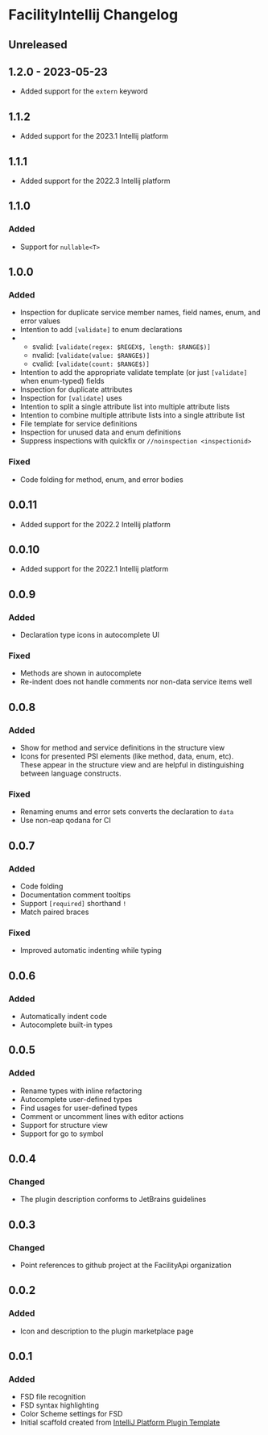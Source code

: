 <!-- Keep a Changelog guide -> https://keepachangelog.com -->

# FacilityIntellij Changelog

## Unreleased

## 1.2.0 - 2023-05-23
- Added support for the `extern` keyword

## 1.1.2
- Added support for the 2023.1 Intellij platform

## 1.1.1
- Added support for the 2022.3 Intellij platform

## 1.1.0

### Added
- Support for `nullable<T>`

## 1.0.0

### Added
- Inspection for duplicate service member names, field names, enum, and error values
- Intention to add `[validate]` to enum declarations
- - svalid: `[validate(regex: $REGEX$, length: $RANGE$)]`
  - nvalid: `[validate(value: $RANGE$)]`
  - cvalid: `[validate(count: $RANGE$)]`
- Intention to add the appropriate validate template (or just `[validate]` when enum-typed) fields
- Inspection for duplicate attributes
- Inspection for `[validate]` uses
- Intention to split a single attribute list into multiple attribute lists
- Intention to combine multiple attribute lists into a single attribute list
- File template for service definitions
- Inspection for unused data and enum definitions
- Suppress inspections with quickfix or `//noinspection <inspectionid>`

### Fixed
- Code folding for method, enum, and error bodies

## 0.0.11
- Added support for the 2022.2 Intellij platform

## 0.0.10
- Added support for the 2022.1 Intellij platform

## 0.0.9

### Added
- Declaration type icons in autocomplete UI

### Fixed
- Methods are shown in autocomplete
- Re-indent does not handle comments nor non-data service items well

## 0.0.8

### Added
- Show for method and service definitions in the structure view
- Icons for presented PSI elements (like method, data, enum, etc). <br/> These appear in the structure view and are helpful in distinguishing between language constructs.

### Fixed
- Renaming enums and error sets converts the declaration to `data`
- Use non-eap qodana for CI

## 0.0.7

### Added
- Code folding
- Documentation comment tooltips
- Support `[required]` shorthand `!`
- Match paired braces

### Fixed
- Improved automatic indenting while typing

## 0.0.6

### Added
- Automatically indent code
- Autocomplete built-in types

## 0.0.5

### Added
- Rename types with inline refactoring
- Autocomplete user-defined types
- Find usages for user-defined types
- Comment or uncomment lines with editor actions
- Support for structure view
- Support for go to symbol

## 0.0.4

### Changed
- The plugin description conforms to JetBrains guidelines

## 0.0.3

### Changed
- Point references to github project at the FacilityApi organization

## 0.0.2

### Added
- Icon and description to the plugin marketplace page

## 0.0.1

### Added
- FSD file recognition
- FSD syntax highlighting
- Color Scheme settings for FSD
- Initial scaffold created from [IntelliJ Platform Plugin Template](https://github.com/JetBrains/intellij-platform-plugin-template)
